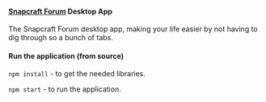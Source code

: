 #### [Snapcraft Forum](http://forum.snapcraft.io) Desktop App

The Snapcraft Forum desktop app, making your life easier by not having to dig through so a bunch of tabs.

#### Run the application (from source)

`npm install` - to get the needed libraries.

`npm start` - to run the application.
